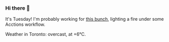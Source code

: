### Hi there :wave:

It's Tuesday! I'm probably working for [this bunch](https://github.com/kohofinancial), lighting a fire under some Acctions workflow.

Weather in Toronto: overcast, at +6°C.
